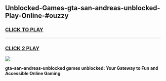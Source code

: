 
## Unblocked-Games-gta-san-andreas-unblocked-Play-Online-#ouzzy
<h3>
<a href="https://premium.freeplayer.one?title=gta-san-andreas-unblocked&ref=27F">CLICK TO PLAY</a></h3>
<hr>

<h3>
<a href="https://premium.freeplayer.one?title=gta-san-andreas-unblocked&ref=27F">CLICK 2 PLAY</a>
  
</h3>

<a href="https://premium.freeplayer.one?title=gta-san-andreas-unblocked&ref=27F"><img src="https://clearcache.store/games.png"></a>


**gta-san-andreas-unblocked games unblocked: Your Gateway to Fun and Accessible Online Gaming**
